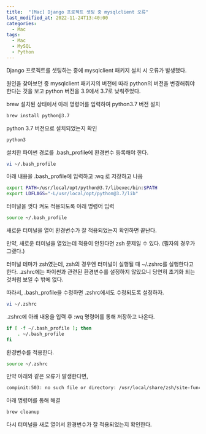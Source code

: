 ```yaml
---
title:  "[Mac] Django 프로젝트 셋팅 중 mysqlclient 오류"
last_modified_at: 2022-11-24T13:40:00
categories: 
  - Mac
tags:
  - Mac
  - MySQL
  - Python
---
```


Django 프로젝트를 셋팅하는 중에 mysqlclient 패키지 설치 시 오류가 발생했다.

원인을 찾아보던 중 mysqlclient 패키지의 버전에 따라 python의 버전을 변경해줘야 한다는 것을 보고 python 버전을 3.9에서 3.7로 낮춰주었다.

brew 설치된 상태에서 아래 명령어를 입력하여 python3.7 버전 설치

```bash
brew install python@3.7
```

python 3.7 버전으로 설치되었는지 확인

```bash
python3
```

설치한 파이썬 경로를 .bash_profile에 환경변수 등록해야 한다.

```bash
vi ~/.bash_profile
```

아래 내용을 .bash_profile에 입력하고 :wq 로 저장하고 나옴

```bash
export PATH=/usr/local/opt/python@3.7/libexec/bin:$PATH
export LDFLAGS="-L/usr/local/opt/python@3.7/lib"
```

터미널을 껏다 켜도 적용되도록 아래 명령어 입력

```bash
source ~/.bash_profile
```

새로운 터미널을 열어 환경변수가 잘 적용되었는지 확인하면 끝난다.

만약, 새로운 터미널을 열었는데 적용이 안된다면 zsh 문제일 수 있다. (필자의 경우가 그랬다.)

터미널 테마가 zsh였는데, zsh의 경우엔 터미널이 실행될 때 ~/.zshrc를 실행한다고 한다. .zshrc에는 파이썬과 관련된 환경변수를 설정하지 않았으니 당연히 초기화 되는 것처럼 보일 수 밖에 없다.

따라서, .bash_profile을 수정하면 .zshrc에서도 수정되도록 설정하자.

```bash
vi ~/.zshrc
```

.zshrc에 아래 내용을 입력 후 :wq 명령어를 통해 저장하고 나온다.

```bash
if [ -f ~/.bash_profile ]; then
	. ~/.bash_profile
fi
```

환경변수를 적용한다.

```bash
source ~/.zshrc
```

만약 아래와 같은 오류가 발생한다면,

```bash
compinit:503: no such file or directory: /usr/local/share/zsh/site-functions/_brew_services
```

아래 명령어를 통해 해결

```bash
brew cleanup
```

다시 터미널을 새로 열어서 환경변수가 잘 적용되었는지 확인한다.